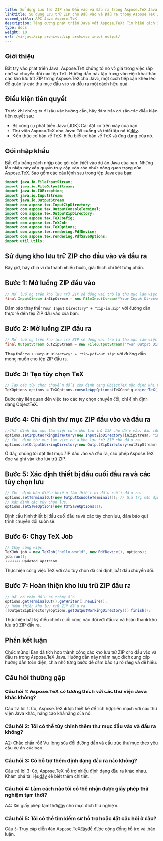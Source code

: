 ```yaml
---
title: Sử dụng Lưu trữ ZIP cho Đầu vào và Đầu ra trong Aspose.TeX Java
linktitle: Sử dụng Lưu trữ ZIP cho Đầu vào và Đầu ra trong Aspose.TeX Java
second_title: API Java Aspose.TeX
description: Tăng cường phát triển Java với Aspose.TeX! Tìm hiểu cách sử dụng kho lưu trữ ZIP để có đầu vào và đầu ra hiệu quả. Hãy làm theo hướng dẫn từng bước của chúng tôi ngay bây giờ.
type: docs
weight: 10
url: /vi/java/zip-archives/zip-archives-input-output/
---
```

## Giới thiệu
Bắt tay vào phát triển Java, Aspose.TeX chứng tỏ nó vô giá trong việc sắp chữ và chuyển đổi các tệp TeX. Hướng dẫn này tập trung vào việc khai thác các kho lưu trữ ZIP trong Aspose.TeX cho Java, một cách tiếp cận khéo léo để quản lý các thư mục đầu vào và đầu ra một cách hiệu quả.
## Điều kiện tiên quyết
Trước khi chúng ta đi sâu vào hướng dẫn, hãy đảm bảo có sẵn các điều kiện tiên quyết sau:
- Bộ công cụ phát triển Java (JDK): Cài đặt nó trên máy của bạn.
-  Thư viện Aspose.TeX cho Java: Tải xuống và thiết lập nó từ[đây](https://releases.aspose.com/tex/java/).
- Kiến thức cơ bản về TeX: Hiểu biết cơ bản về TeX và ứng dụng của nó.
## Gói nhập khẩu
Bắt đầu bằng cách nhập các gói cần thiết vào dự án Java của bạn. Những lần nhập này cấp quyền truy cập vào các chức năng quan trọng của Aspose.TeX. Bao gồm các câu lệnh sau trong tệp Java của bạn:
```java
import java.io.FileInputStream;
import java.io.FileOutputStream;
import java.io.IOException;
import java.io.InputStream;
import java.io.OutputStream;
import com.aspose.tex.InputZipDirectory;
import com.aspose.tex.OutputConsoleTerminal;
import com.aspose.tex.OutputZipDirectory;
import com.aspose.tex.TeXConfig;
import com.aspose.tex.TeXJob;
import com.aspose.tex.TeXOptions;
import com.aspose.tex.rendering.PdfDevice;
import com.aspose.tex.rendering.PdfSaveOptions;
import util.Utils;
```

## Sử dụng kho lưu trữ ZIP cho đầu vào và đầu ra

Bây giờ, hãy chia ví dụ thành nhiều bước, giải thích chi tiết từng phần.

## Bước 1: Mở luồng ZIP đầu vào

```java
// Mở luồng trên kho lưu trữ ZIP sẽ đóng vai trò là thư mục làm việc đầu vào.
final InputStream inZipStream = new FileInputStream("Your Input Directory" + "zip-in.zip");
```

 Đảm bảo thay thế`"Your Input Directory" + "zip-in.zip"` với đường dẫn thực tế đến tệp ZIP đầu vào của bạn.

## Bước 2: Mở luồng ZIP đầu ra

```java
// Mở luồng trên kho lưu trữ ZIP sẽ đóng vai trò là thư mục làm việc đầu ra.
final OutputStream outZipStream = new FileOutputStream("Your Output Directory" + "zip-pdf-out.zip");
```

 Thay thế`"Your Output Directory" + "zip-pdf-out.zip"` với đường dẫn mong muốn cho tệp ZIP đầu ra.

## Bước 3: Tạo tùy chọn TeX

```java
// Tạo các tùy chọn chuyển đổi cho định dạng ObjectTeX mặc định khi mở rộng công cụ ObjectTeX.
TeXOptions options = TeXOptions.consoleAppOptions(TeXConfig.objectTeX());
```

Bước này liên quan đến việc tạo các tùy chọn chuyển đổi, chỉ định định dạng ObjectTeX.

## Bước 4: Chỉ định thư mục ZIP đầu vào và đầu ra

```java
//Chỉ định thư mục làm việc của kho lưu trữ ZIP cho đầu vào. Bạn cũng có thể chỉ định đường dẫn bên trong kho lưu trữ.
options.setInputWorkingDirectory(new InputZipDirectory(inZipStream, "in"));
// Chỉ định thư mục làm việc của kho lưu trữ ZIP cho đầu ra.
options.setOutputWorkingDirectory(new OutputZipDirectory(outZipStream));
```

Ở đây, chúng tôi đặt thư mục ZIP đầu vào và đầu ra, cho phép Aspose.TeX đọc và ghi vào kho lưu trữ ZIP.

## Bước 5: Xác định thiết bị đầu cuối đầu ra và các tùy chọn lưu

```java
// Chỉ định bàn điều khiển làm thiết bị đầu cuối đầu ra.
options.setTerminalOut(new OutputConsoleTerminal()); // Giá trị mặc định. Sự phân công tùy ý.
// Xác định các tùy chọn lưu.
options.setSaveOptions(new PdfSaveOptions());
```

Định cấu hình thiết bị đầu cuối đầu ra và các tùy chọn lưu, đảm bảo quá trình chuyển đổi suôn sẻ.

## Bước 6: Chạy TeX Job

```java
// Chạy công việc.
TeXJob job = new TeXJob("hello-world", new PdfDevice(), options);
job.run();
<<<<<<< Updated upstream
```

Thực hiện công việc TeX với các tùy chọn đã chỉ định, bắt đầu chuyển đổi.

## Bước 7: Hoàn thiện kho lưu trữ ZIP đầu ra

```java
// Để có thêm đầu ra trông ổn.
options.getTerminalOut().getWriter().newLine();
// Hoàn thiện kho lưu trữ ZIP đầu ra.
((OutputZipDirectory)options.getOutputWorkingDirectory()).finish();
```

Thực hiện bất kỳ điều chỉnh cuối cùng nào đối với đầu ra và hoàn thành kho lưu trữ ZIP đầu ra.

## Phần kết luận

Chúc mừng! Bạn đã tích hợp thành công các kho lưu trữ ZIP cho đầu vào và đầu ra trong Aspose.TeX Java. Hướng dẫn này nhằm mục đích cung cấp hướng dẫn toàn diện, chia nhỏ từng bước để đảm bảo sự rõ ràng và dễ hiểu.

## Câu hỏi thường gặp

### Câu hỏi 1: Aspose.TeX có tương thích với các thư viện Java khác không?

Câu trả lời 1: Có, Aspose.TeX được thiết kế để tích hợp liền mạch với các thư viện Java khác, nâng cao khả năng của nó.

### Câu hỏi 2: Tôi có thể tùy chỉnh thêm thư mục đầu vào và đầu ra không?

A2: Chắc chắn rồi! Vui lòng sửa đổi đường dẫn và cấu trúc thư mục theo yêu cầu dự án của bạn.

### Câu hỏi 3: Có hỗ trợ thêm định dạng đầu ra nào không?

 Câu trả lời 3: Có, Aspose.TeX hỗ trợ nhiều định dạng đầu ra khác nhau. Khám phá tài liệu[đây](https://reference.aspose.com/tex/java/) để biết thêm chi tiết.

### Câu hỏi 4: Làm cách nào tôi có thể nhận được giấy phép thử nghiệm tạm thời?

 A4: Xin giấy phép tạm thời[đây](https://purchase.aspose.com/temporary-license/) cho mục đích thử nghiệm.

### Câu hỏi 5: Tôi có thể tìm kiếm sự hỗ trợ hoặc đặt câu hỏi ở đâu?

 Câu 5: Truy cập diễn đàn Aspose.TeX[đây](https://forum.aspose.com/c/tex/47)để được cộng đồng hỗ trợ và thảo luận.